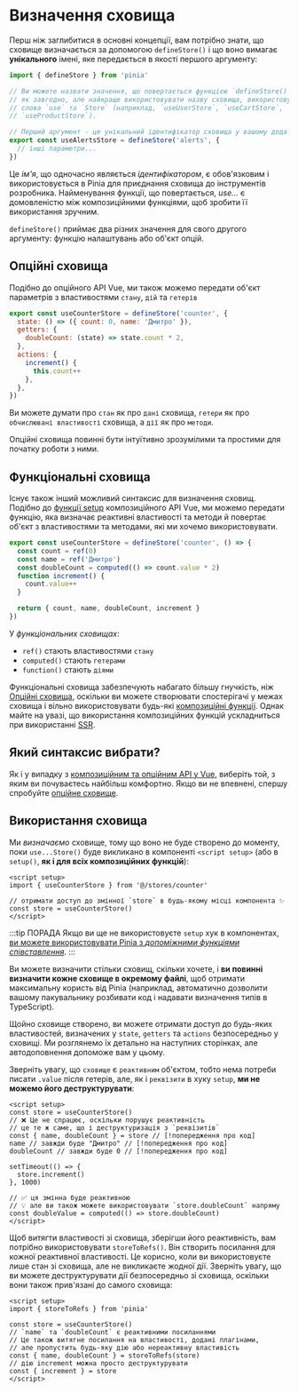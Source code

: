 # Визначення сховища

<VueSchoolLink
  href="https://vueschool.io/lessons/define-your-first-pinia-store"
  title="Дізнайтеся, як визначати та використовувати сховища в Pinia"
/>

Перш ніж заглибитися в основні концепції, вам потрібно знати, що сховище визначається за допомогою `defineStore()` і що воно вимагає **унікального** імені, яке передається в якості першого аргументу:

```js
import { defineStore } from 'pinia'

// Ви можете назвати значення, що повертається функцією `defineStore()`, 
// як завгодно, але найкраще використовувати назву сховища, використовуючи 
// слова `use` та `Store` (наприклад, `useUserStore`, `useCartStore`, 
// `useProductStore`). 

// Перший аргумент - це унікальний ідентифікатор сховища у вашому додатку
export const useAlertsStore = defineStore('alerts', {
  // інші параметри...
})
```

Це _ім'я_, що одночасно являється _ідентифікатором_, є обов'язковим і використовується в Pinia для приєднання сховища до інструментів розробника. Найменування функції, що повертається, _use..._ є домовленістю між композиційними функціями, щоб зробити її використання зручним.

`defineStore()` приймає два різних значення для свого другого аргументу: функцію налаштувань або об'єкт опцій.

## Опційні сховища

Подібно до опційного API Vue, ми також можемо передати об'єкт параметрів з властивостями `стану`, `дій` та `гетерів`

```js {2-10}
export const useCounterStore = defineStore('counter', {
  state: () => ({ count: 0, name: 'Дмитро' }),
  getters: {
    doubleCount: (state) => state.count * 2,
  },
  actions: {
    increment() {
      this.count++
    },
  },
})
```

Ви можете думати про `стан` як про `дані` сховища, `гетери` як про `обчислювані властивості` сховища, а `дії` як про `методи`.

Опційні сховища повинні бути інтуїтивно зрозумілими та простими для початку роботи з ними.

## Функціональні сховища

Існує також інший можливий синтаксис для визначення сховищ. Подібно до [функції setup](https://ua.vuejs.org/api/composition-api-setup.html) композиційного API Vue, ми можемо передати функцію, яка визначає реактивні властивості та методи й повертає об'єкт з властивостями та методами, які ми хочемо використовувати.

```js
export const useCounterStore = defineStore('counter', () => {
  const count = ref(0)
  const name = ref('Дмитро')
  const doubleCount = computed(() => count.value * 2)
  function increment() {
    count.value++
  }

  return { count, name, doubleCount, increment }
})
```

У _функціональних сховищах_:

- `ref()` стають властивостями `стану`
- `computed()` стають `гетерами`
- `function()` стають `діями`

Функціональні сховища забезпечують набагато більшу гнучкість, ніж [Опційні сховища](#option-stores), оскільки ви можете створювати спостерігачі у межах сховища і вільно використовувати будь-які [композиційні функції](https://ua.vuejs.org/guide/reusability/composables.html#composables). Однак майте на увазі, що використання композиційних функцій ускладниться при використанні [SSR](../cookbook/composables.md).

## Який синтаксис вибрати?

Як і у випадку з [композиційним та опційним API у Vue](https://ua.vuejs.org/guide/introduction.html#which-to-choose), виберіть той, з яким ви почуваєтесь найбільш комфортно. Якщо ви не впевнені, спершу спробуйте [опційне сховище](#option-stores).

## Використання сховища

Ми _визначаємо_ сховище, тому що воно не буде створено до моменту, поки `use...Store()` буде викликано в компоненті `<script setup>` (або в `setup()`, **як і для всіх композиційних функцій**):

```vue
<script setup>
import { useCounterStore } from '@/stores/counter'

// отримати доступ до змінної `store` в будь-якому місці компонента ✨
const store = useCounterStore()
</script>
```

:::tip ПОРАДА
Якщо ви ще не використовуєте `setup` хук в компонентах, [ви можете використовувати Pinia з _допоміжними функціями співставлення_](../cookbook/options-api.md).
:::

Ви можете визначити стільки сховищ, скільки хочете, і **ви повинні визначити кожне сховище в окремому файлі**, щоб отримати максимальну користь від Pinia (наприклад, автоматично дозволити вашому пакувальнику розбивати код і надавати визначення типів в TypeScript).

Щойно сховище створено, ви можете отримати доступ до будь-яких властивостей, визначених у `state`, `getters` та `actions` безпосередньо у сховищі. Ми розглянемо їх детально на наступних сторінках, але автодоповнення допоможе вам у цьому.

Зверніть увагу, що `сховище` є `реактивним` об'єктом, тобто нема потреби писати `.value` після гетерів, але, як і `реквізити` в хуку `setup`, **ми не можемо його деструктурувати**:

```vue
<script setup>
const store = useCounterStore()
// ❌ Це не спрацює, оскільки порушує реактивність
// це те ж саме, що і деструктуризація з `реквізитів`
const { name, doubleCount } = store // [!попередження про код]
name // завжди буде "Дмитро" // [!попередження про код]
doubleCount // завжди буде 0 // [!попередження про код]

setTimeout(() => {
  store.increment()
}, 1000)

// ✅ ця змінна буде реактивною
// 💡 але ви також можете використовувати `store.doubleCount` напряму
const doubleValue = computed(() => store.doubleCount)
</script>
```

Щоб витягти властивості зі сховища, зберігши його реактивність, вам потрібно використовувати `storeToRefs()`. Він створить посилання для кожної реактивної властивості. Це корисно, коли ви використовуєте лише стан зі сховища, але не викликаєте жодної дії. Зверніть увагу, що ви можете деструктурувати дії безпосередньо зі сховища, оскільки вони також прив'язані до самого сховища:

```vue
<script setup>
import { storeToRefs } from 'pinia'

const store = useCounterStore()
// `name` та `doubleCount` є реактивними посиланнями
// Це також витягне посилання на властивості, додані плагінами,
// але пропустить будь-яку дію або нереактивну властивість
const { name, doubleCount } = storeToRefs(store)
// дію increment можна просто деструктурувати
const { increment } = store
</script>
```
